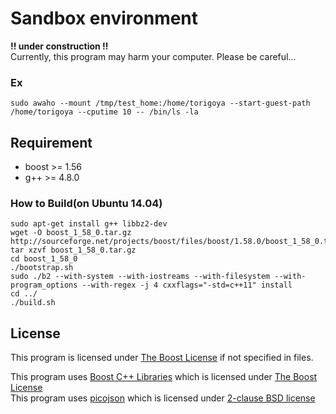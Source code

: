 # Sandbox environment
**!! under construction !!**  
Currently, this program may harm your computer. Please be careful...

### Ex

```
sudo awaho --mount /tmp/test_home:/home/torigoya --start-guest-path /home/torigoya --cputime 10 -- /bin/ls -la
```

## Requirement
- boost >= 1.56
- g++ >= 4.8.0

### How to Build(on Ubuntu 14.04)
```
sudo apt-get install g++ libbz2-dev
wget -O boost_1_58_0.tar.gz http://sourceforge.net/projects/boost/files/boost/1.58.0/boost_1_58_0.tar.gz/download
tar xzvf boost_1_58_0.tar.gz
cd boost_1_58_0
./bootstrap.sh
sudo ./b2 --with-system --with-iostreams --with-filesystem --with-program_options --with-regex -j 4 cxxflags="-std=c++11" install
cd ../
./build.sh
```

## License
This program is licensed under [The Boost License](http://www.boost.org/users/license.html) if not specified in files.

This program uses [Boost C++ Libraries](http://www.boost.org/) which is licensed under [The Boost License](http://www.boost.org/users/license.html)  
This program uses [picojson](https://github.com/kazuho/picojson) which is licensed under [2-clause BSD license](http://opensource.org/licenses/BSD-2-Clause)
